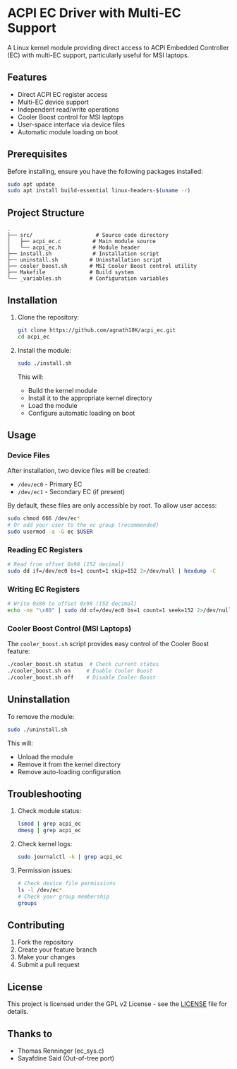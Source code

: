 # ACPI EC Driver with Multi-EC Support

A Linux kernel module providing direct access to ACPI Embedded Controller (EC) with multi-EC support, particularly useful for MSI laptops.

## Features

- Direct ACPI EC register access
- Multi-EC device support
- Independent read/write operations
- Cooler Boost control for MSI laptops
- User-space interface via device files
- Automatic module loading on boot

## Prerequisites

Before installing, ensure you have the following packages installed:

```bash
sudo apt update
sudo apt install build-essential linux-headers-$(uname -r)
```

## Project Structure

```
.
├── src/                    # Source code directory
│   ├── acpi_ec.c          # Main module source
│   └── acpi_ec.h          # Module header
├── install.sh             # Installation script
├── uninstall.sh          # Uninstallation script
├── cooler_boost.sh       # MSI Cooler Boost control utility
├── Makefile              # Build system
└── _variables.sh         # Configuration variables
```

## Installation

1. Clone the repository:
   ```bash
   git clone https://github.com/agnath18K/acpi_ec.git
   cd acpi_ec
   ```

2. Install the module:
   ```bash
   sudo ./install.sh
   ```

   This will:
   - Build the kernel module
   - Install it to the appropriate kernel directory
   - Load the module
   - Configure automatic loading on boot

## Usage

### Device Files
After installation, two device files will be created:
- `/dev/ec0` - Primary EC
- `/dev/ec1` - Secondary EC (if present)

By default, these files are only accessible by root. To allow user access:
```bash
sudo chmod 666 /dev/ec*
# Or add your user to the ec group (recommended)
sudo usermod -a -G ec $USER
```

### Reading EC Registers
```bash
# Read from offset 0x98 (152 decimal)
sudo dd if=/dev/ec0 bs=1 count=1 skip=152 2>/dev/null | hexdump -C
```

### Writing EC Registers
```bash
# Write 0x80 to offset 0x98 (152 decimal)
echo -ne "\x80" | sudo dd of=/dev/ec0 bs=1 count=1 seek=152 2>/dev/null
```

### Cooler Boost Control (MSI Laptops)
The `cooler_boost.sh` script provides easy control of the Cooler Boost feature:
```bash
./cooler_boost.sh status  # Check current status
./cooler_boost.sh on     # Enable Cooler Boost
./cooler_boost.sh off    # Disable Cooler Boost
```

## Uninstallation

To remove the module:
```bash
sudo ./uninstall.sh
```

This will:
- Unload the module
- Remove it from the kernel directory
- Remove auto-loading configuration

## Troubleshooting

1. Check module status:
   ```bash
   lsmod | grep acpi_ec
   dmesg | grep acpi_ec
   ```

2. Check kernel logs:
   ```bash
   sudo journalctl -k | grep acpi_ec
   ```

3. Permission issues:
   ```bash
   # Check device file permissions
   ls -l /dev/ec*
   # Check your group membership
   groups
   ```

## Contributing

1. Fork the repository
2. Create your feature branch
3. Make your changes
4. Submit a pull request

## License

This project is licensed under the GPL v2 License - see the [LICENSE](LICENSE) file for details.

## Thanks to  

- Thomas Renninger (ec_sys.c)  
- Sayafdine Said (Out-of-tree port)  